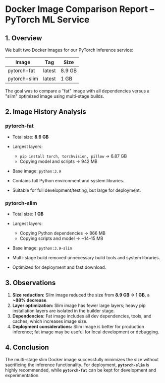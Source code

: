 # Docker Image Comparison Report – PyTorch ML Service

## 1. Overview

We built two Docker images for our PyTorch inference service:

| Image        | Tag    | Size   |
| ------------ | ------ | ------ |
| pytorch-fat  | latest | 8.9 GB |
| pytorch-slim | latest | 1 GB   |

The goal was to compare a "fat" image with all dependencies versus a "slim" optimized image using multi-stage builds.

## 2. Image History Analysis

### **pytorch-fat**

- Total size: **8.9 GB**
- Largest layers:

  - `pip install torch, torchvision, pillow` → 6.87 GB
  - Copying model and scripts → 942 MB

- Base image: `python:3.9`
- Contains full Python environment and system libraries.
- Suitable for full development/testing, but large for deployment.

### **pytorch-slim**

- Total size: **1 GB**
- Largest layers:

  - Copying Python dependencies → 866 MB
  - Copying scripts and model → \~14–15 MB

- Base image: `python:3.9-slim`
- Multi-stage build removed unnecessary build tools and system libraries.
- Optimized for deployment and fast download.

## 3. Observations

1. **Size reduction:**
   Slim image reduced the size from **8.9 GB → 1 GB**, a **\~88% decrease**.
2. **Layer optimization:**
   Slim image has fewer large layers; heavy pip installation layers are isolated in the builder stage.
3. **Dependencies:**
   Fat image includes all dev dependencies, tools, and caches, which increases image size.
4. **Deployment considerations:**
   Slim image is better for production inference; fat image may be useful for local development or debugging.

## 4. Conclusion

The multi-stage slim Docker image successfully minimizes the size without sacrificing the inference functionality. For deployment, **`pytorch-slim`** is highly recommended, while **`pytorch-fat`** can be kept for development and experimentation.
